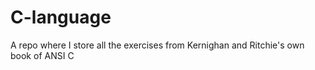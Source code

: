 # C-language
A repo where I store all the exercises from Kernighan and Ritchie's own book of ANSI C
